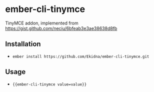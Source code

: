 # ember-cli-tinymce

TinyMCE addon, implemented from https://gist.github.com/neciu/6bfeab3e3ae38638d8fb

## Installation

* `ember install https://github.com/Ekidna/ember-cli-tinymce.git`

## Usage

* `{{ember-cli-tinymce value=value}}`
